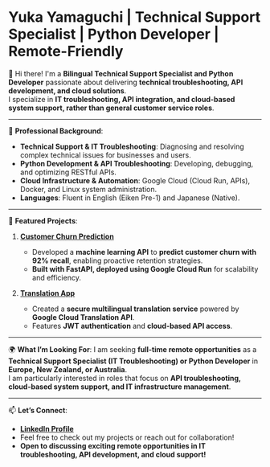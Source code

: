 # Yuka Yamaguchi | Technical Support Specialist | Python Developer | Remote-Friendly

👋 Hi there! I'm a **Bilingual Technical Support Specialist and Python Developer** passionate about delivering **technical troubleshooting, API development, and cloud solutions**.  
I specialize in **IT troubleshooting, API integration, and cloud-based system support, rather than general customer service roles**.  

---

🌟 **Professional Background**:
- **Technical Support & IT Troubleshooting**: Diagnosing and resolving complex technical issues for businesses and users.
- **Python Development & API Troubleshooting**: Developing, debugging, and optimizing RESTful APIs.
- **Cloud Infrastructure & Automation**: Google Cloud (Cloud Run, APIs), Docker, and Linux system administration.
- **Languages**: Fluent in English (Eiken Pre-1) and Japanese (Native).

---

📂 **Featured Projects**:
1. **[Customer Churn Prediction](https://github.com/JourneySculptor/customer-churn-prediction)**  
   - Developed a **machine learning API** to **predict customer churn with 92% recall**, enabling proactive retention strategies.  
   - **Built with FastAPI, deployed using Google Cloud Run** for scalability and efficiency.  
   
2. **[Translation App](https://github.com/JourneySculptor/translation_app)**  
   - Created a **secure multilingual translation service** powered by **Google Cloud Translation API**.  
   - Features **JWT authentication** and **cloud-based API access**.

---

🌍 **What I’m Looking For**:
I am seeking **full-time remote opportunities** as a **Technical Support Specialist (IT Troubleshooting) or Python Developer** in **Europe, New Zealand, or Australia**.  
I am particularly interested in roles that focus on **API troubleshooting, cloud-based system support, and IT infrastructure management**.

---

📫 **Let’s Connect**:
- **[LinkedIn Profile](https://www.linkedin.com/in/yuka-yamaguchi-214290342)**
- Feel free to check out my projects or reach out for collaboration!
- **Open to discussing exciting remote opportunities in IT troubleshooting, API development, and cloud support!**
